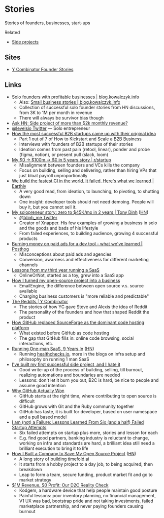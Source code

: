 # Stories

Stories of founders, businesses, start-ups

Related

- [Side projects](/interesting/side-projects)

## Sites

- [Y Combinator Founder Stories](https://www.ycombinator.com/blog/tag/founder-stories)

## Links

- [Solo founders with profitable businesses | blog.kowalczyk.info](https://blog.kowalczyk.info/article/wjRD/solo-founders-with-profitable-businesses-collected-stories.html)
  - Also:
    [Small business stories | blog.kowalczyk.info](https://blog.kowalczyk.info/article/81714acf995e4968bb220684d95c9495/small-business-stories.html)
  - Collection of successful solo founder stories from HN discussions, from 3K
    to 1M per month in revenue
  - There will always be survivor bias though
- [Ask HN: Side project of more than $2k monthly revenue?](https://news.ycombinator.com/item?id=35567822)
- [@levelsio Twitter](https://twitter.com/levelsio) — Solo entrepreneur
- [How the most successful B2B startups came up with their original idea](https://www.lennysnewsletter.com/p/how-the-most-successful-b2b-startups)
  - Part 1 out of 7 of How to Kickstart and Scale a B2B Business
  - Interviews with founders of B2B startups of their stories
  - Ideation comes from past pain (retool, linear), ponder and probe (figma,
    notion), or present pull (slack, loom)
- [My $0 → $100m → $0 in 5 years story | r/startup](https://old.reddit.com/r/startups/comments/15p8qrx/my_0100m0_in_5_years_story/)
  - Misalignment between founders and VCs kills the company
  - Focus on building, selling and delivering, rather than hiring VPs that just
    bloat payroll unproportionally
- [We build the fastest CI in the world. It failed. Here's what we learned | Earthly](https://earthly.dev/blog/shutting-down-earthly-ci/)
  - A very good read, from ideation, to launching, to pivoting, to shutting down
  - One insight: developer tools should not need demoing. People will buy it,
    but you cannot sell it.
- [My solopreneur story: zero to $45K/mo in 2 years | Tony Dinh](https://news.tonydinh.com/p/my-solopreneur-story-zero-to-45kmo)
  ([HN](https://news.ycombinator.com/item?id=37622702))
  - [@tdinh_me Twitter](https://twitter.com/tdinh_me)
  - Creator of Xnapper. His few examples of growing a business in solo and the
    goods and bads of his lifestyle
  - From failed experiences, to building audience, growing 4 successful products
- [Burning money on paid ads for a dev tool - what we've learned | Posthog](https://posthog.com/blog/dev-marketing-paid-ads)
  - Misconceptions about paid ads and agencies
  - Conversion, awarness and effectiveness for different marketing channels
- [Lessons from my third year running a SaaS](https://maxrozen.com/lessons-from-my-third-year-running-a-saas)
  - OnlineOrNot, started as a toy, grew into a SaaS app
- [How I turned my open-source project into a business](https://docs.emailengine.app/how-i-turned-my-open-source-project-into/)
  - EmailEngine, the difference between open source v.s. source available
  - Charging business customers is "more reliable and predictable"
- [The Reddits | Y Combinator](https://www.ycombinator.com/blog/the-reddits)
  - The stories of how YC gave Steve and Alexis the idea of Reddit
  - The personality of the founders and how that shaped Reddit the product
- [How GitHub replaced SourceForge as the dominant code hosting platform](https://graphite.dev/blog/github-monopoly-on-code-hosting)
  - What existed before GitHub as code hosting
  - The gap that GitHub fills in: online code browsing, social interactions,
    etc.
- [Running One-man SaaS, 9 Years In](https://blog.healthchecks.io/2024/07/running-one-man-saas-9-years-in/)
  ([HN](https://news.ycombinator.com/item?id=41104293))
  - Running [healthchecks.io](https://healthchecks.io), more in the blogs on
    infra setup and philosophy on running 1 man SaaS
- [I've built my first successful side project, and I hate it](https://switowski.com/blog/i-have-built-my-first-successful-side-project-and-i-hate-it/)
  - Good write-up of the process of building, selling, till burnout, realizing
    automations and boundaries are needed
  - Lessons: don't let it burn you out, B2C is hard, be nice to people and
    assume good intention
- [Why GitHub Actually Won](https://blog.gitbutler.com/why-github-actually-won/)
  - GitHub starts at the right time, where contributing to open source is
    difficult
  - GitHub grows with Git and the Ruby community together
  - GitHub has taste, it is built for developer, based on user namespace and a
    pull based model
- [I am (not) a Failure: Lessons Learned From Six (and a half) Failed Startup Attempts](https://blog.rongarret.info/2025/01/i-am-not-failure-lessons-learned-from.html)
  - Six failed attempts on startup plus more, stories and lesson for each
  - E.g. find good partners, banking industry is reluctant to change, working on
    infra and standards are hard, a brilliant idea still need a brilliant
    execution to bring it to life
- [How I Built a Company to Save My Open Source Project](https://timefold.ai/blog/how-i-built-an-ai-company-to-save-my-open-source-project)
  ([HN](https://news.ycombinator.com/item?id=42999454))
  - A long story of building timefold.ai
  - It starts from a hobby project to a day job, to being acquired, then
    breakdown
  - Leap to form a team, secure funding, product market fit and go to market
    strategy
- [$1M Revenue, $0 Profit: Our D2C Reality Check](https://www.indiehackers.com/post/1m-revenue-0-profit-our-d2c-reality-check-66e1d61d28)
  - Kodgem, a hardware device that help people maintain good posture
  - Painful lessons: poor inventory planning, no financial management, V1 UX was
    bad, bootstrap pride and not taking investments, failed marketplace
    partnership, and never paying founders causing burnout
